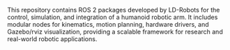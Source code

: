 This repository contains ROS 2 packages developed by LD-Robots for the control, simulation, and integration of a humanoid robotic arm. It includes modular nodes for kinematics, motion planning, hardware drivers, and Gazebo/rviz visualization, providing a scalable framework for research and real-world robotic applications.